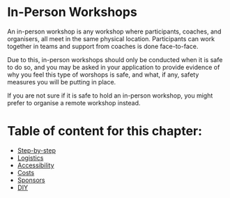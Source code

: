 # In-Person Workshops

An in-person workshop is any workshop where participants, coaches, and organisers, all meet in the same physical location. Participants can work together in teams and support from coaches is done face-to-face. 

Due to this, in-person workshops should only be conducted when it is safe to do so, and you may be asked in your application to provide evidence of why you feel this type of worshops is safe, and what, if any, safety measures you will be putting in place.

If you are not sure if it is safe to hold an in-person workshop, you might prefer to organise a remote workshop instead.

# Table of content for this chapter:

- [Step-by-step](./step_by_step/README.md)
- [Logistics](./logistics/README.md)
- [Accessibility](./accessibility/README.md)
- [Costs](./costs.md)
- [Sponsors](../sponsors/in_person_sponsors.md)
- [DIY](./diy.md)
